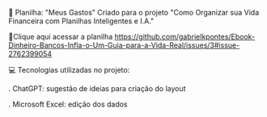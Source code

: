 🤑 Planilha: "Meus Gastos"
Criado para o projeto "Como Organizar sua Vida Financeira com Planilhas Inteligentes e I.A."




📕Clique aqui acessar a planilha
https://github.com/gabrielkpontes/Ebook-Dinheiro-Bancos-Infla-o-Um-Guia-para-a-Vida-Real/issues/3#issue-2762399054




💻 Tecnologias utilizadas no projeto:

. ChatGPT: sugestão de ideias para criação do layout

. Microsoft Excel: edição dos dados

